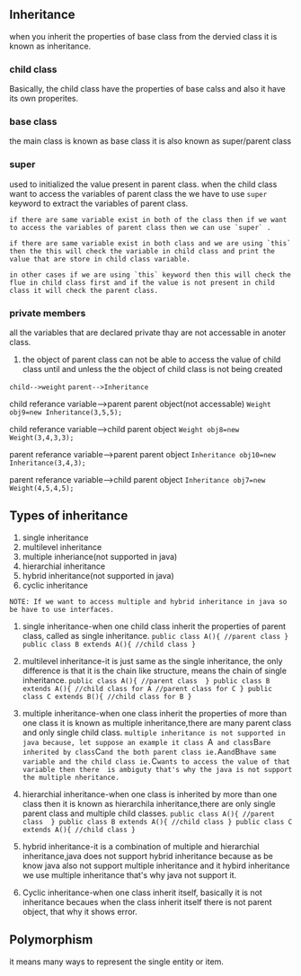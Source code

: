 ## Inheritance
when you inherit the properties of base class from the dervied class  it is known as inheritance.

### child class
Basically, the child class have the properties of base calss and also it have its own properites.

### base class
the main class is known as base class it is also known as super/parent class

### super
used to initialized the value present in parent class.
    when the child class want to access the variables of parent class the we have to use `super` keyword to extract the variables of parent class.

    if there are same variable exist in both of the class then if we want to access the variables of parent class then we can use `super` .

    if there are same variable exist in both class and we are using `this` then the this will check the variable in child class and print the value that are store in child class variable. 

    in other cases if we are using `this` keyword then this will check the flue in child class first and if the value is not present in child class it will check the parent class.

### private members
all the variables that are declared private thay are not accessable in anoter class.

1. the object of parent class can not be able to access the value of child class until and unless the the object of child class is not being created

`child-->weight`
`parent-->Inheritance`

child referance variable-->parent parent object(not accessable)
`Weight obj9=new Inheritance(3,5,5);`

child referance variable-->child parent object
`Weight obj8=new Weight(3,4,3,3);`

parent referance variable-->parent parent object
`Inheritance obj10=new Inheritance(3,4,3);`

parent referance variable-->child parent object
 `Inheritance obj7=new Weight(4,5,4,5);`

 ## Types of inheritance
 1. single inheritance
 2. multilevel inheritance
 3. multiple inheriance(not supported in java)
 4. hierarchial inheritance
 5. hybrid inheritance(not supported in java)
 6. cyclic inheritance

 `NOTE: If we want to access multiple and hybrid inheritance in java so be have to use interfaces.`

 1. single inheritance-when one child class inherit the properties of parent class, called as single inheritance.
 `public class A(){
        //parent class
 }
 public class B extends A(){
        //child class
 }`

 2. multilevel inheritance-it is just same as the single inheritance, the only difference is that it is the chain like structure, means the chain of single inheritance.
  `public class A(){
        //parent class 
 }
 public class B extends A(){
        //child class for A
        //parent class for C
 }
 public class C extends B(){
    //child class for B
 }`

 3. multiple inheritance-when one class inherit the properties of more than one class it is known as multiple inheritance,there are many parent class and only single child class.
`multiple inheritance is not supported in java because, let suppose an example it class `A`  and class `B` are inherited by class `C` and the both parent class ie. `A` and `B` have same variable and the child class ie. `C` wants to access the value of that variable then there  is ambiguty that's why the java is not support the multiple nheritance. `

4. hierarchial inheritance-when one class is inherited by more than one class then it is known as hierarchila inheritance,there are only single parent class and multiple child classes.
 `public class A(){
        //parent class 
 }
 public class B extends A(){
        //child class
 }
 public class C extends A(){
       //child class
 }`

 5. hybrid inheritance-it is a combination of multiple and hierarchial inheritance,java does not support hybrid inheritance because as be know java also not support multiple inheritance and it hybird inheritance we use multiple inheritance that's why java not support it.

 6. Cyclic inheritance-when one class inherit itself, basically it is not inheritance becaues when the class inherit itself there is not parent object, that why it shows error.

 ## Polymorphism

 it means many ways to represent the single entity or item.